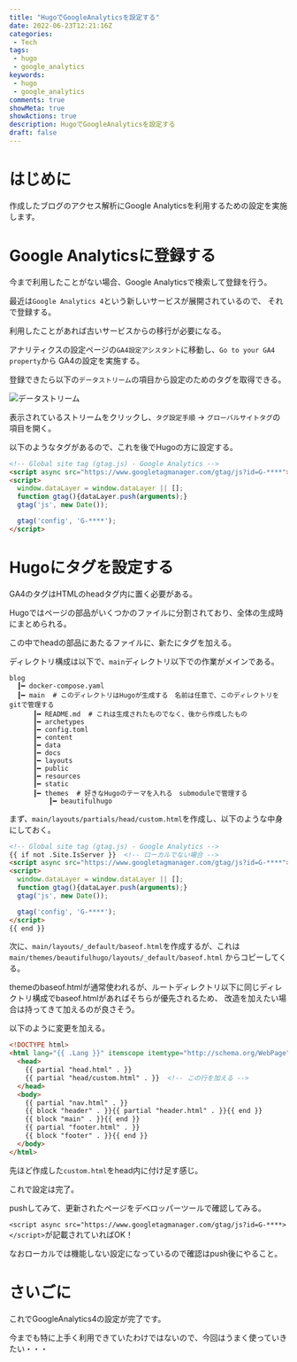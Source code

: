 ```yaml
---
title: "HugoでGoogleAnalyticsを設定する"
date: 2022-06-23T12:21:16Z
categories:
 - Tech
tags:
 - hugo
 - google_analytics
keywords:
 - hugo
 - google_analytics
comments: true
showMeta: true
showActions: true
description: HugoでGoogleAnalyticsを設定する
draft: false
---
```


# はじめに
作成したブログのアクセス解析にGoogle Analyticsを利用するための設定を実施します。

# Google Analyticsに登録する
今まで利用したことがない場合、Google Analyticsで検索して登録を行う。

最近は`Google Analytics 4`という新しいサービスが展開されているので、
それで登録する。

利用したことがあれば古いサービスからの移行が必要になる。

アナリティクスの設定ページの`GA4設定アシスタント`に移動し、`Go to your GA4 property`から
GA4の設定を実施する。

登録できたら以下の`データストリーム`の項目から設定のためのタグを取得できる。

![データストリーム](/shidaru-blog/images/ga4/ga4_data_stream.png)

表示されているストリームをクリックし、`タグ設定手順` -> `グローバルサイトタグ`の項目を開く。

以下のようなタグがあるので、これを後でHugoの方に設定する。

```html
<!-- Global site tag (gtag.js) - Google Analytics -->
<script async src="https://www.googletagmanager.com/gtag/js?id=G-****"></script>
<script>
  window.dataLayer = window.dataLayer || [];
  function gtag(){dataLayer.push(arguments);}
  gtag('js', new Date());

  gtag('config', 'G-****');
</script>
```

# Hugoにタグを設定する
GA4のタグはHTMLのheadタグ内に置く必要がある。

Hugoではページの部品がいくつかのファイルに分割されており、全体の生成時にまとめられる。

この中でheadの部品にあたるファイルに、新たにタグを加える。

ディレクトリ構成は以下で、`main`ディレクトリ以下での作業がメインである。
```
blog
  ┃━ docker-compose.yaml
  ┃━ main  # このディレクトリはHugoが生成する　名前は任意で、このディレクトリをgitで管理する
      ┃━ README.md  # これは生成されたものでなく、後から作成したもの
      ┃━ archetypes
      ┃━ config.toml
      ┃━ content
      ┃━ data
      ┃━ docs
      ┃━ layouts
      ┃━ public
      ┃━ resources
      ┃━ static
      ┃━ themes  # 好きなHugoのテーマを入れる　submoduleで管理する
          ┃━ beautifulhugo
```

まず、`main/layouts/partials/head/custom.html`を作成し、以下のような中身にしておく。

```html
<!-- Global site tag (gtag.js) - Google Analytics -->
{{ if not .Site.IsServer }}  <!-- ローカルでない場合 -->
<script async src="https://www.googletagmanager.com/gtag/js?id=G-****"></script>
<script>
  window.dataLayer = window.dataLayer || [];
  function gtag(){dataLayer.push(arguments);}
  gtag('js', new Date());

  gtag('config', 'G-****');
</script>
{{ end }}
```

次に、`main/layouts/_default/baseof.html`を作成するが、これは`main/themes/beautifulhugo/layouts/_default/baseof.html`
からコピーしてくる。

themeのbaseof.htmlが通常使われるが、ルートディレクトリ以下に同じディレクトリ構成でbaseof.htmlがあればそちらが優先されるため、
改造を加えたい場合は持ってきて加えるのが良さそう。

以下のように変更を加える。

```html {linenos=inline}
<!DOCTYPE html>
<html lang="{{ .Lang }}" itemscope itemtype="http://schema.org/WebPage">
  <head>
    {{ partial "head.html" . }}
    {{ partial "head/custom.html" . }}  <!-- この行を加える -->
  </head>
  <body>
    {{ partial "nav.html" . }}
    {{ block "header" . }}{{ partial "header.html" . }}{{ end }}
    {{ block "main" . }}{{ end }}
    {{ partial "footer.html" . }}
    {{ block "footer" . }}{{ end }}
  </body>
</html>
```

先ほど作成した`custom.html`をhead内に付け足す感じ。

これで設定は完了。

pushしてみて、更新されたページをデベロッパーツールで確認してみる。

`<script async src="https://www.googletagmanager.com/gtag/js?id=G-****></script>`が記載されていればOK！

なおローカルでは機能しない設定になっているので確認はpush後にやること。

# さいごに
これでGoogleAnalytics4の設定が完了です。

今までも特に上手く利用できていたわけではないので、今回はうまく使っていきたい・・・
